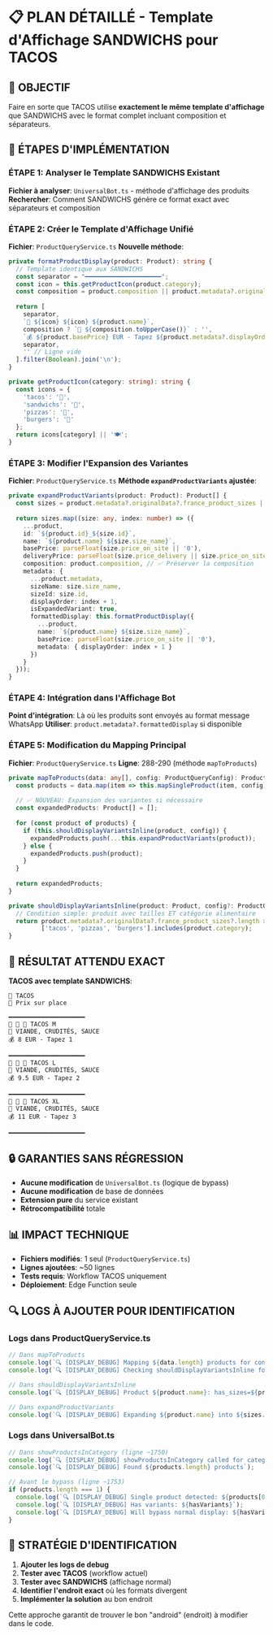 # 📋 PLAN DÉTAILLÉ - Template d'Affichage SANDWICHS pour TACOS

## 🎯 OBJECTIF
Faire en sorte que TACOS utilise **exactement le même template d'affichage** que SANDWICHS avec le format complet incluant composition et séparateurs.

## 🔧 ÉTAPES D'IMPLÉMENTATION

### **ÉTAPE 1: Analyser le Template SANDWICHS Existant**
**Fichier à analyser**: `UniversalBot.ts` - méthode d'affichage des produits
**Rechercher**: Comment SANDWICHS génère ce format exact avec séparateurs et composition

### **ÉTAPE 2: Créer le Template d'Affichage Unifié**
**Fichier**: `ProductQueryService.ts`
**Nouvelle méthode**:

```typescript
private formatProductDisplay(product: Product): string {
  // Template identique aux SANDWICHS
  const separator = "━━━━━━━━━━━━━━━━━━━━━";
  const icon = this.getProductIcon(product.category);
  const composition = product.composition || product.metadata?.originalData?.composition || '';
  
  return [
    separator,
    `🎯 ${icon} ${icon} ${product.name}`,
    composition ? `🧾 ${composition.toUpperCase()}` : '',
    `💰 ${product.basePrice} EUR - Tapez ${product.metadata?.displayOrder}`,
    separator,
    '' // Ligne vide
  ].filter(Boolean).join('\n');
}

private getProductIcon(category: string): string {
  const icons = {
    'tacos': '🌮',
    'sandwichs': '🥪',
    'pizzas': '🍕',
    'burgers': '🍔'
  };
  return icons[category] || '🍽️';
}
```

### **ÉTAPE 3: Modifier l'Expansion des Variantes**
**Fichier**: `ProductQueryService.ts`
**Méthode `expandProductVariants` ajustée**:

```typescript
private expandProductVariants(product: Product): Product[] {
  const sizes = product.metadata?.originalData?.france_product_sizes || [];
  
  return sizes.map((size: any, index: number) => ({
    ...product,
    id: `${product.id}_${size.id}`,
    name: `${product.name} ${size.size_name}`,
    basePrice: parseFloat(size.price_on_site || '0'),
    deliveryPrice: parseFloat(size.price_delivery || size.price_on_site || '0'),
    composition: product.composition, // ✅ Préserver la composition
    metadata: {
      ...product.metadata,
      sizeName: size.size_name,
      sizeId: size.id,
      displayOrder: index + 1,
      isExpandedVariant: true,
      formattedDisplay: this.formatProductDisplay({
        ...product,
        name: `${product.name} ${size.size_name}`,
        basePrice: parseFloat(size.price_on_site || '0'),
        metadata: { displayOrder: index + 1 }
      })
    }
  }));
}
```

### **ÉTAPE 4: Intégration dans l'Affichage Bot**
**Point d'intégration**: Là où les produits sont envoyés au format message WhatsApp
**Utiliser**: `product.metadata?.formattedDisplay` si disponible

### **ÉTAPE 5: Modification du Mapping Principal**
**Fichier**: `ProductQueryService.ts`
**Ligne**: 288-290 (méthode `mapToProducts`)

```typescript
private mapToProducts(data: any[], config: ProductQueryConfig): Product[] {
  const products = data.map(item => this.mapSingleProduct(item, config));
  
  // ✅ NOUVEAU: Expansion des variantes si nécessaire
  const expandedProducts: Product[] = [];
  
  for (const product of products) {
    if (this.shouldDisplayVariantsInline(product, config)) {
      expandedProducts.push(...this.expandProductVariants(product));
    } else {
      expandedProducts.push(product);
    }
  }
  
  return expandedProducts;
}

private shouldDisplayVariantsInline(product: Product, config?: ProductQueryConfig): boolean {
  // Condition simple: produit avec tailles ET catégorie alimentaire
  return product.metadata?.originalData?.france_product_sizes?.length > 0 &&
         ['tacos', 'pizzas', 'burgers'].includes(product.category);
}
```

## 🎯 RÉSULTAT ATTENDU EXACT

**TACOS avec template SANDWICHS**:
```
🌮 TACOS
📍 Prix sur place

━━━━━━━━━━━━━━━━━━━━━
🎯 🌮 🌮 TACOS M
🧾 VIANDE, CRUDITÉS, SAUCE
💰 8 EUR - Tapez 1

━━━━━━━━━━━━━━━━━━━━━
🎯 🌮 🌮 TACOS L
🧾 VIANDE, CRUDITÉS, SAUCE
💰 9.5 EUR - Tapez 2

━━━━━━━━━━━━━━━━━━━━━
🎯 🌮 🌮 TACOS XL
🧾 VIANDE, CRUDITÉS, SAUCE
💰 11 EUR - Tapez 3

━━━━━━━━━━━━━━━━━━━━━
```

## 🔒 GARANTIES SANS RÉGRESSION
- **Aucune modification** de `UniversalBot.ts` (logique de bypass)
- **Aucune modification** de base de données
- **Extension pure** du service existant
- **Rétrocompatibilité** totale

## 📊 IMPACT TECHNIQUE
- **Fichiers modifiés**: 1 seul (`ProductQueryService.ts`)
- **Lignes ajoutées**: ~50 lignes
- **Tests requis**: Workflow TACOS uniquement
- **Déploiement**: Edge Function seule

## 🔍 LOGS À AJOUTER POUR IDENTIFICATION

### Logs dans ProductQueryService.ts
```typescript
// Dans mapToProducts
console.log(`🔍 [DISPLAY_DEBUG] Mapping ${data.length} products for config:`, config);
console.log(`🔍 [DISPLAY_DEBUG] Checking shouldDisplayVariantsInline for each product`);

// Dans shouldDisplayVariantsInline  
console.log(`🔍 [DISPLAY_DEBUG] Product ${product.name}: has_sizes=${product.metadata?.originalData?.france_product_sizes?.length}, category=${product.category}`);

// Dans expandProductVariants
console.log(`🔍 [DISPLAY_DEBUG] Expanding ${product.name} into ${sizes.length} variants`);
```

### Logs dans UniversalBot.ts
```typescript
// Dans showProductsInCategory (ligne ~1750)
console.log(`🔍 [DISPLAY_DEBUG] showProductsInCategory called for category: ${category}`);
console.log(`🔍 [DISPLAY_DEBUG] Found ${products.length} products`);

// Avant le bypass (ligne ~1753)
if (products.length === 1) {
  console.log(`🔍 [DISPLAY_DEBUG] Single product detected: ${products[0].name}`);
  console.log(`🔍 [DISPLAY_DEBUG] Has variants: ${hasVariants}`);
  console.log(`🔍 [DISPLAY_DEBUG] Will bypass normal display: ${hasVariants}`);
}
```

## 🎯 STRATÉGIE D'IDENTIFICATION

1. **Ajouter les logs de debug**
2. **Tester avec TACOS** (workflow actuel)
3. **Tester avec SANDWICHS** (affichage normal)
4. **Identifier l'endroit exact** où les formats divergent
5. **Implémenter la solution** au bon endroit

Cette approche garantit de trouver le bon "android" (endroit) à modifier dans le code.